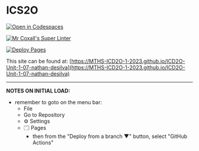 # ICS2O

[![Open in Codespaces](https://classroom.github.com/assets/launch-codespace-7f7980b617ed060a017424585567c406b6ee15c891e84e1186181d67ecf80aa0.svg)](https://classroom.github.com/open-in-codespaces?assignment_repo_id=14082572)

[![Mr Coxall's Super Linter](https://github.com/MTHS-ICD2O-1-2023/ICD2O-Unit-1-07-nathan-desilva/workflows/Mr%20Coxall's%20Super%20Linter/badge.svg)](https://github.com/MTHS-ICD2O-1-2023/ICD2O-Unit-1-07-nathan-desilva/actions)

[![Deploy Pages](https://github.com/MTHS-ICD2O-1-2023/ICD2O-Unit-1-07-nathan-desilva/workflows/Deploy%20Pages/badge.svg)](https://github.com/MTHS-ICD2O-1-2023/ICD2O-Unit-1-07-nathan-desilva/actions)

This site can be found at: [https://MTHS-ICD2O-1-2023.github.io/ICD2O-Unit-1-07-nathan-desilva](https://MTHS-ICD2O-1-2023.github.io/ICD2O-Unit-1-07-nathan-desilva)

---

**NOTES ON INITIAL LOAD:**
- remember to goto on the menu bar:
  - File
  - Go to Repository
  - ⚙ Settings
  - 🗔 Pages
    - then from the "Deploy from a branch ▼" button, select "GitHub Actions"
